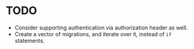 TODO
====

* Consider supporting authentication via authorization header as well.
* Create a vector of migrations, and iterate over it, instead of `if` statements.
